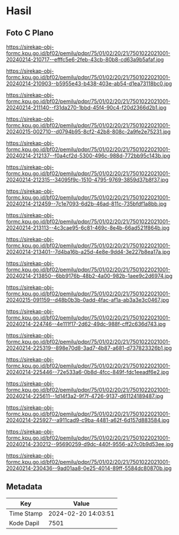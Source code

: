 # Hasil

## Foto C Plano

https://sirekap-obj-formc.kpu.go.id/bf02/pemilu/pdpr/75/01/02/20/21/7501022021001-20240214-210717--efffc5e6-2feb-43cb-80b8-cd63a9b5afaf.jpg

https://sirekap-obj-formc.kpu.go.id/bf02/pemilu/pdpr/75/01/02/20/21/7501022021001-20240214-210903--b5955e43-b438-403e-ab54-d1ea73118bc0.jpg

https://sirekap-obj-formc.kpu.go.id/bf02/pemilu/pdpr/75/01/02/20/21/7501022021001-20240214-211140--f31da270-1bbd-45f4-90c4-f20d2366d2b1.jpg

https://sirekap-obj-formc.kpu.go.id/bf02/pemilu/pdpr/75/01/02/20/21/7501022021001-20240215-002710--d0794b95-8cf2-42b8-808c-2a9fe2e75231.jpg

https://sirekap-obj-formc.kpu.go.id/bf02/pemilu/pdpr/75/01/02/20/21/7501022021001-20240214-212137--f0a4cf2d-5300-496c-988d-772bb95c143b.jpg

https://sirekap-obj-formc.kpu.go.id/bf02/pemilu/pdpr/75/01/02/20/21/7501022021001-20240214-212315--34095f9c-1510-4795-9769-3859d37b8f37.jpg

https://sirekap-obj-formc.kpu.go.id/bf02/pemilu/pdpr/75/01/02/20/21/7501022021001-20240214-212459--7c1e7093-6d2b-46ad-811c-735bfdf1a8bb.jpg

https://sirekap-obj-formc.kpu.go.id/bf02/pemilu/pdpr/75/01/02/20/21/7501022021001-20240214-213113--4c3cae95-6c81-469c-8e4b-66ad521f864b.jpg

https://sirekap-obj-formc.kpu.go.id/bf02/pemilu/pdpr/75/01/02/20/21/7501022021001-20240214-213401--7d4ba16b-a25d-4e8e-9dd4-3e227b8ea17a.jpg

https://sirekap-obj-formc.kpu.go.id/bf02/pemilu/pdpr/75/01/02/20/21/7501022021001-20240214-213850--6bb9176b-48b2-4a00-982b-1aee9c2d6974.jpg

https://sirekap-obj-formc.kpu.go.id/bf02/pemilu/pdpr/75/01/02/20/21/7501022021001-20240215-091159--d48b0b3b-0add-4fac-af1a-ab3a3e3c0467.jpg

https://sirekap-obj-formc.kpu.go.id/bf02/pemilu/pdpr/75/01/02/20/21/7501022021001-20240214-224746--4e111f17-2d62-49dc-988f-cff2c636d743.jpg

https://sirekap-obj-formc.kpu.go.id/bf02/pemilu/pdpr/75/01/02/20/21/7501022021001-20240214-225319--898e70d8-3ad7-4b87-a681-d737823326b1.jpg

https://sirekap-obj-formc.kpu.go.id/bf02/pemilu/pdpr/75/01/02/20/21/7501022021001-20240214-225446--72e533a6-0b8d-4fcc-849f-fdc1eeadf6e2.jpg

https://sirekap-obj-formc.kpu.go.id/bf02/pemilu/pdpr/75/01/02/20/21/7501022021001-20240214-225611--1d14f3a2-9f7f-4726-9137-d61124189487.jpg

https://sirekap-obj-formc.kpu.go.id/bf02/pemilu/pdpr/75/01/02/20/21/7501022021001-20240214-225927--a911cad9-c9ba-4481-a62f-6d157d883584.jpg

https://sirekap-obj-formc.kpu.go.id/bf02/pemilu/pdpr/75/01/02/20/21/7501022021001-20240214-230212--95690259-d9dc-440f-9556-a27c0b9d53ee.jpg

https://sirekap-obj-formc.kpu.go.id/bf02/pemilu/pdpr/75/01/02/20/21/7501022021001-20240214-230436--9ad01aa8-0e25-4014-89ff-5584dc80870b.jpg


## Metadata

| Key        | Value               |
| ---------- | ------------------- |
| Time Stamp | 2024-02-20 14:03:51 |
| Kode Dapil | 7501                |



